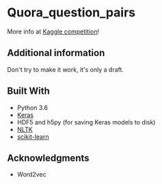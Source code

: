 # Quora_question_pairs
More info at [Kaggle competition](https://www.kaggle.com/c/quora-question-pairs)!

## Additional information
Don't try to make it work, it's only a draft.

## Built With
* Python 3.6
* [Keras](https://keras.io/)
* HDF5 and h5py (for saving Keras models to disk)
* [NLTK](https://www.nltk.org/)
* [scikit-learn](http://scikit-learn.org/stable/index.html)

## Acknowledgments
* Word2vec
